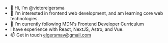 - 👋 Hi, I’m @victorelgersma
- 👀 I’m interested in frontend web development, and am learning core web technologies. 
- 🌱 I’m currently following MDN's Frontend Developer Curriculum
- I have experience with React, NextJS, Astro, and Vue. 
- 📫 Get in touch elgersmav@gmail.com


<!---
victorelgersma/victorelgersma is a ✨ special ✨ repository because its `README.md` (this file) appears on your GitHub profile.
You can click the Preview link to take a look at your changes.
--->
